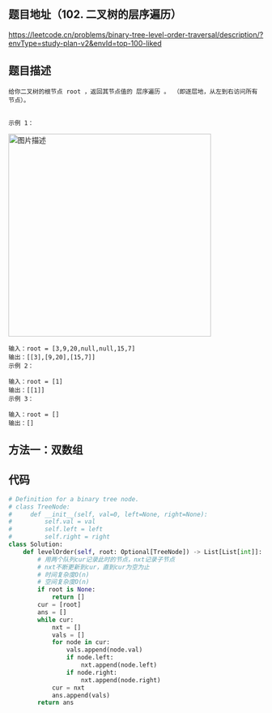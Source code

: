 ## 题目地址（102. 二叉树的层序遍历）

https://leetcode.cn/problems/binary-tree-level-order-traversal/description/?envType=study-plan-v2&envId=top-100-liked

## 题目描述

```
给你二叉树的根节点 root ，返回其节点值的 层序遍历 。 （即逐层地，从左到右访问所有节点）。


示例 1：
```

<p>
  <img src="https://assets.leetcode.com/uploads/2021/02/19/tree1.jpg" alt="图片描述" width="400">
</p>

```
输入：root = [3,9,20,null,null,15,7]
输出：[[3],[9,20],[15,7]]
示例 2：

输入：root = [1]
输出：[[1]]
示例 3：

输入：root = []
输出：[]
```

## 方法一：双数组

## 代码

```python
# Definition for a binary tree node.
# class TreeNode:
#     def __init__(self, val=0, left=None, right=None):
#         self.val = val
#         self.left = left
#         self.right = right
class Solution:
    def levelOrder(self, root: Optional[TreeNode]) -> List[List[int]]:
        # 用两个队列cur记录此时的节点，nxt记录子节点
        # nxt不断更新到cur，直到cur为空为止
        # 时间复杂度O(n)
        # 空间复杂度O(n)
        if root is None:
            return []
        cur = [root]
        ans = []
        while cur:
            nxt = []
            vals = []
            for node in cur:
                vals.append(node.val)
                if node.left:
                    nxt.append(node.left)
                if node.right:
                    nxt.append(node.right)
            cur = nxt
            ans.append(vals)
        return ans
```
